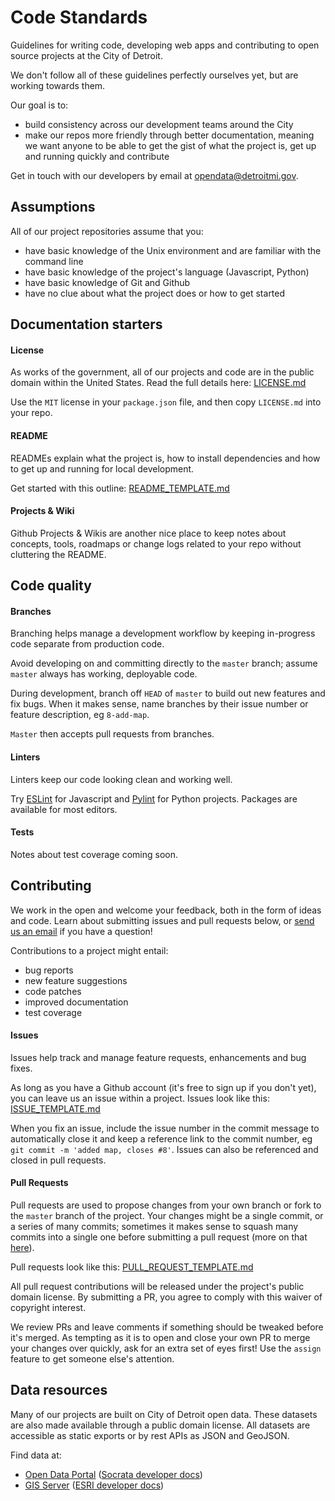# Code Standards

Guidelines for writing code, developing web apps and contributing to open source projects at the City of Detroit.

We don't follow all of these guidelines perfectly ourselves yet, but are working towards them. 

Our goal is to:
- build consistency across our development teams around the City
- make our repos more friendly through better documentation, meaning we want anyone to be able to get the gist of what the project is, get up and running quickly and contribute

Get in touch with our developers by email at [opendata@detroitmi.gov](mailto:opendata@detroitmi.gov).

## Assumptions

All of our project repositories assume that you:

- have basic knowledge of the Unix environment and are familiar with the command line
- have basic knowledge of the project's language (Javascript, Python)
- have basic knowledge of Git and Github
- have no clue about what the project does or how to get started

## Documentation starters

#### License

As works of the government, all of our projects and code are in the public domain within the United States. Read the full details here: [LICENSE.md]()

Use the `MIT` license in your `package.json` file, and then copy `LICENSE.md` into your repo.

#### README

READMEs explain what the project is, how to install dependencies and how to get up and running for local development. 

Get started with this outline: [README_TEMPLATE.md]()

#### Projects & Wiki

Github Projects & Wikis are another nice place to keep notes about concepts, tools, roadmaps or change logs related to your repo without cluttering the README.

## Code quality

#### Branches

Branching helps manage a development workflow by keeping in-progress code separate from production code.

Avoid developing on and committing directly to the `master` branch; assume `master` always has working, deployable code.

During development, branch off `HEAD` of `master` to build out new features and fix bugs. When it makes sense, name branches by their issue number or feature description, eg `8-add-map`.

`Master` then accepts pull requests from branches.

#### Linters

Linters keep our code looking clean and working well. 

Try [ESLint](https://eslint.org/) for Javascript and [Pylint](https://www.pylint.org/) for Python projects. Packages are available for most editors.

#### Tests

Notes about test coverage coming soon.

## Contributing

We work in the open and welcome your feedback, both in the form of ideas and code. Learn about submitting issues and pull requests below, or [send us an email](mailto:opendata@detroitmi.gov) if you have a question!

Contributions to a project might entail:
- bug reports
- new feature suggestions
- code patches
- improved documentation
- test coverage

#### Issues

Issues help track and manage feature requests, enhancements and bug fixes. 

As long as you have a Github account (it's free to sign up if you don't yet), you can leave us an issue within a project. Issues look like this: [ISSUE_TEMPLATE.md]()

When you fix an issue, include the issue number in the commit message to automatically close it and keep a reference link to the commit number, eg `git commit -m 'added map, closes #8'`. Issues can also be referenced and closed in pull requests.

#### Pull Requests

Pull requests are used to propose changes from your own branch or fork to the `master` branch of the project. Your changes might be a single commit, or a series of many commits; sometimes it makes sense to squash many commits into a single one before submitting a pull request (more on that [here](https://github.com/todotxt/todo.txt-android/wiki/Squash-All-Commits-Related-to-a-Single-Issue-into-a-Single-Commit)).

Pull requests look like this: [PULL_REQUEST_TEMPLATE.md]()

All pull request contributions will be released under the project's public domain license. By submitting a PR, you agree to comply with this waiver of copyright interest.

We review PRs and leave comments if something should be tweaked before it's merged. As tempting as it is to open and close your own PR to merge your changes over quickly, ask for an extra set of eyes first! Use the `assign` feature to get someone else's attention.

## Data resources

Many of our projects are built on City of Detroit open data. These datasets are also made available through a public domain license. All datasets are accessible as static exports or by rest APIs as JSON and GeoJSON.

Find data at:
- [Open Data Portal](https://data.detroitmi.gov/) ([Socrata developer docs](https://dev.socrata.com/?ref=Detroit))
- [GIS Server](http://gis.detroitmi.gov/arcgis/rest/services) ([ESRI developer docs](http://gis.detroitmi.gov/arcgis/sdk/rest/index.html#//02ss00000029000000))
